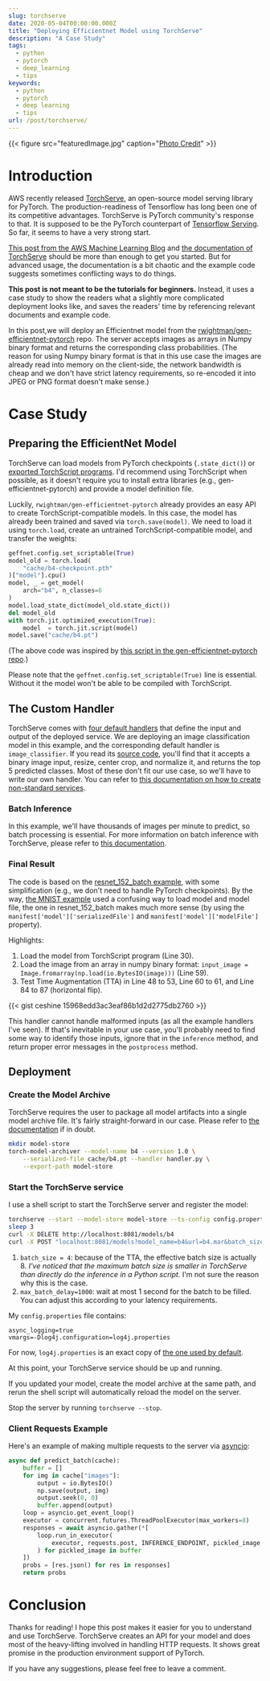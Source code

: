 ```yaml
---
slug: torchserve
date: 2020-05-04T00:00:00.000Z
title: "Deploying Efficientnet Model using TorchServe"
description: "A Case Study"
tags:
  - python
  - pytorch
  - deep_learning
  - tips
keywords:
  - python
  - pytorch
  - deep learning
  - tips
url: /post/torchserve/
---
```


{{< figure src="featuredImage.jpg" caption="[Photo Credit](https://unsplash.com/photos/TlwP9KxNT18)" >}}

# Introduction

AWS recently released [TorchServe](https://github.com/pytorch/serve), an open-source model serving library for PyTorch. The production-readiness of Tensorflow has long been one of its competitive advantages. TorchServe is PyTorch community's response to that. It is supposed to be the PyTorch counterpart of [Tensorflow Serving](https://www.tensorflow.org/tfx/guide/serving). So far, it seems to have a very strong start.

[This post from the AWS Machine Learning Blog](https://aws.amazon.com/blogs/machine-learning/deploying-pytorch-models-for-inference-at-scale-using-torchserve/) and [the documentation of TorchServe](https://github.com/pytorch/serve/blob/master/docs/README.md) should be more than enough to get you started. But for advanced usage, the documentation is a bit chaotic and the example code suggests sometimes conflicting ways to do things.

**This post is not meant to be the tutorials for beginners.** Instead, it uses a case study to show the readers what a slightly more complicated deployment looks like, and saves the readers' time by referencing relevant documents and example code.

In this post,we will deploy an Efficientnet model from the [rwightman/gen-efficientnet-pytorch](https://github.com/rwightman/gen-efficientnet-pytorch) repo. The server accepts images as arrays in Numpy binary format and returns the corresponding class probabilities. (The reason for using Numpy binary format is that in this use case the images are already read into memory on the client-side, the network bandwidth is cheap and we don't have strict latency requirements, so re-encoded it into JPEG or PNG format doesn't make sense.)

# Case Study

## Preparing the EfficientNet Model

TorchServe can load models from PyTorch checkpoints (`.state_dict()`) or [exported TorchScript programs](https://pytorch.org/docs/stable/jit.html#creating-torchscript-code). I'd recommend using TorchScript when possible, as it doesn't require you to install extra libraries (e.g., gen-efficientnet-pytorch) and provide a model definition file.

Luckily, `rwightman/gen-efficientnet-pytorch` already provides an easy API to create TorchScript-compatible models. In this case, the model has already been trained and saved via `torch.save(model)`. We need to load it using `torch.load`, create an untrained TorchScript-compatible model, and transfer the weights:

```python
geffnet.config.set_scriptable(True)
model_old = torch.load(
    "cache/b4-checkpoint.pth"
)["model"].cpu()
model, _ = get_model(
    arch="b4", n_classes=6
)
model.load_state_dict(model_old.state_dict())
del model_old
with torch.jit.optimized_execution(True):
    model  = torch.jit.script(model)
model.save("cache/b4.pt")
```

(The above code was inspired by [this script in the gen-efficientnet-pytorch repo](https://github.com/rwightman/gen-efficientnet-pytorch/blob/b16a93756a52e3a7ebd4904358f705f296a1c236/validate.py#L72).)

Please note that the `geffnet.config.set_scriptable(True)` line is essential. Without it the model won't be able to be compiled with TorchScript.

## The Custom Handler

TorchServe comes with [four default handlers](https://github.com/pytorch/serve/blob/1f16a7e5989e046f0e5ce5a9f4c73182f63c4573/docs/default_handlers.md) that define the input and output of the deployed service. We are deploying an image classification model in this example, and the corresponding default handler is `image_classifier`. If you read its [source code](https://github.com/pytorch/serve/blob/1f16a7e598/ts/torch_handler/image_classifier.py), you'll find that it accepts a binary image input, resize, center crop, and normalize it, and returns the top 5 predicted classes. Most of these don't fit our use case, so we'll have to write our own handler. You can refer to [this documentation on how to create non-standard services](https://github.com/pytorch/serve/blob/1f16a7e598/docs/custom_service.md#example-custom-service-file).

### Batch Inference

In this example, we'll have thousands of images per minute to predict, so batch processing is essential. For more information on batch inference with TorchServe, please refer to [this documentation](https://github.com/pytorch/serve/blob/1f16a7e598/docs/batch_inference_with_ts.md).

### Final Result

The code is based on the [resnet_152_batch example](https://github.com/pytorch/serve/blob/master/examples/image_classifier/resnet_152_batch/resnet152_handler.py), with some simplification (e.g., we don't need to handle PyTorch checkpoints). By the way, [the MNIST example](https://github.com/pytorch/serve/blob/master/examples/image_classifier/mnist/mnist_handler.py) used a confusing way to load model and model file, the one in resnet_152_batch makes much more sense (by using the `manifest['model']['serializedFile']` and `manifest['model']['modelFile']` property).

Highlights:

1. Load the model from TorchScript program (Line 30).
1. Load the image from an array in numpy binary format: `input_image = Image.fromarray(np.load(io.BytesIO(image)))` (Line 59).
1. Test Time Augmentation (TTA) in Line 48 to 53, Line 60 to 61, and Line 84 to 87 (horizontal flip).

{{< gist ceshine 15968edd3ac3eaf86b1d2d2775db2760 >}}

This handler cannot handle malformed inputs (as all the example handlers I've seen). If that's inevitable in your use case, you'll probably need to find some way to identify those inputs, ignore that in the `inference` method, and return proper error messages in the `postprocess` method.

## Deployment

### Create the Model Archive

TorchServe requires the user to package all model artifacts into a single model archive file. It's fairly straight-forward in our case. Please refer to [the documentation](https://github.com/pytorch/serve/tree/1f16a7e5989e046f0e5ce5a9f4c73182f63c4573/model-archiver#creating-a-model-archive) if in doubt.

```bash
mkdir model-store
torch-model-archiver --model-name b4 --version 1.0 \
    --serialized-file cache/b4.pt --handler handler.py \
    --export-path model-store
```

### Start the TorchServe service

I use a shell script to start the TorchServe server and register the model:

```bash
torchserve --start --model-store model-store --ts-config config.properties > /dev/null
sleep 3
curl -X DELETE http://localhost:8081/models/b4
curl -X POST "localhost:8081/models?model_name=b4&url=b4.mar&batch_size=4&max_batch_delay=1000&initial_workers=1&synchronous=true"
```

1. `batch_size = 4`: because of the TTA, the effective batch size is actually 8. _I've noticed that the maximum batch size is smaller in TorchServe than directly do the inference in a Python script._ I'm not sure the reason why this is the case.
2. `max_batch_delay=1000`: wait at most 1 second for the batch to be filled. You can adjust this according to your latency requirements.

My `config.properties` file contains:

```text
async_logging=true
vmargs=-Dlog4j.configuration=log4j.properties
```

For now, `log4j.properties` is an exact copy of [the one used by default](https://github.com/pytorch/serve/blob/5982b9f6b436e85eccf9eb2d2ca6468eb4df324d/frontend/server/src/main/resources/log4j.properties).

At this point, your TorchServe service should be up and running.

If you updated your model, create the model archive at the same path, and rerun the shell script will automatically reload the model on the server.

Stop the server by running `torchserve --stop`.

### Client Requests Example

Here's an example of making multiple requests to the server via [asyncio](https://docs.python.org/3/library/asyncio.html):

```python
async def predict_batch(cache):
    buffer = []
    for img in cache["images"]:
        output = io.BytesIO()
        np.save(output, img)
        output.seek(0, 0)
        buffer.append(output)
    loop = asyncio.get_event_loop()
    executor = concurrent.futures.ThreadPoolExecutor(max_workers=8)
    responses = await asyncio.gather(*[
        loop.run_in_executor(
            executor, requests.post, INFERENCE_ENDPOINT, pickled_image
        ) for pickled_image in buffer
    ])
    probs = [res.json() for res in responses]
    return probs
```

# Conclusion

Thanks for reading! I hope this post makes it easier for you to understand and use TorchServe. TorchServe creates an API for your model and does most of the heavy-lifting involved in handling HTTP requests. It shows great promise in the production environment support of PyTorch.

If you have any suggestions, please feel free to leave a comment.
